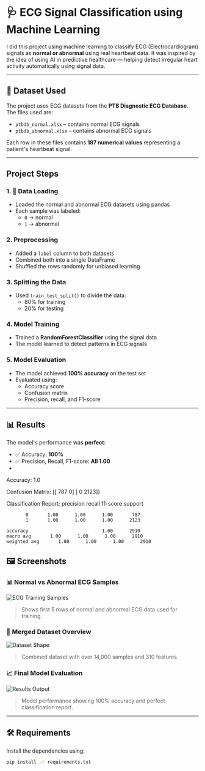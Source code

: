# 🩺 ECG Signal Classification using Machine Learning

I did this project using machine learning to classify ECG (Electrocardiogram) signals as **normal or abnormal** using real heartbeat data. It was inspired by the idea of using AI in predictive healthcare — helping detect irregular heart activity automatically using signal data.

---

## 📂 Dataset Used

The project uses ECG datasets from the **PTB Diagnostic ECG Database**. The files used are:
- `ptbdb_normal.xlsx` – contains normal ECG signals  
- `ptbdb_abnormal.xlsx` – contains abnormal ECG signals  

Each row in these files contains **187 numerical values** representing a patient's heartbeat signal.

---

##  Project Steps

### 1. 🧾 Data Loading
- Loaded the normal and abnormal ECG datasets using pandas
- Each sample was labeled:
  - `0` → normal
  - `1` → abnormal

### 2.  Preprocessing
- Added a `label` column to both datasets
- Combined both into a single DataFrame
- Shuffled the rows randomly for unbiased learning

### 3.  Splitting the Data
- Used `train_test_split()` to divide the data:
  - 80% for training  
  - 20% for testing

### 4.  Model Training
- Trained a **RandomForestClassifier** using the signal data  
- The model learned to detect patterns in ECG signals

### 5.  Model Evaluation
- The model achieved **100% accuracy** on the test set  
- Evaluated using:
  - Accuracy score
  - Confusion matrix
  - Precision, recall, and F1-score

---
## 📊 Results

The model's performance was **perfect**:

- ✅ Accuracy: **100%**
- ✅ Precision, Recall, F1-score: **All 1.00**
- 
Accuracy: 1.0

Confusion Matrix:
 [[ 787    0]
 [   0 2123]]

Classification Report:
               precision    recall  f1-score   support

           0       1.00      1.00      1.00       787
           1       1.00      1.00      1.00      2123

    accuracy                           1.00      2910
    macro avg       1.00      1.00      1.00      2910
    weighted avg       1.00      1.00      1.00      2910

## 🖼️ Screenshots

### 📊 Normal vs Abnormal ECG Samples
![ECG Training Samples](screenshots/data_training.png)  
> Shows first 5 rows of normal and abnormal ECG data used for training.

### 📐 Merged Dataset Overview
![Dataset Shape](screenshots/dataset_shape.png)  
> Combined dataset with over 14,000 samples and 310 features.

### 📈 Final Model Evaluation
![Results Output](screenshots/result_data.png)  
> Model performance showing 100% accuracy and perfect classification report.

---

## 🛠️ Requirements

Install the dependencies using:
```bash
pip install -r requirements.txt
